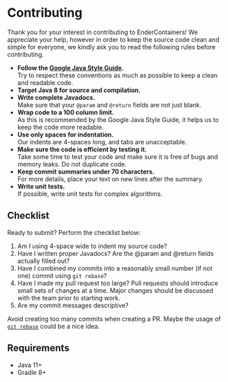 # Contributing

Thank you for your interest in contributing to EnderContainers! We appreciate your help,
however in order to keep the source code clean and simple for everyone, we kindly ask you
to read the following rules before contributing.

* **Follow the [Google Java Style Guide](https://google.github.io/styleguide/javaguide.html).**\
  Try to respect these conventions as much as possible to keep a clean and readable code.
* **Target Java 8 for source and compilation.**
* **Write complete Javadocs.**\
  Make sure that your `@param` and `@return` fields are not just blank.
* **Wrap code to a 100 column limit.**\
  As this is recommended by the Google Java Style Guide,
  it helps us to keep the code more readable.
* **Use only spaces for indentation.**\
  Our indents are 4-spaces long, and tabs are unacceptable.
* **Make sure the code is efficient by testing it.**\
  Take some time to test your code and make sure it is free of
  bugs and memory leaks. Do not duplicate code.
* **Keep commit summaries under 70 characters.**\
  For more details, place your text on new lines after the summary.
* **Write unit tests.**\
  If possible, write unit tests for complex algorithms.


Checklist
---------

Ready to submit? Perform the checklist below:

1. Am I using 4-space wide to indent my source code?
2. Have I written proper Javadocs? Are the @param and @return fields actually filled out?
3. Have I combined my commits into a reasonably small number (if not one)
   commit using `git rebase`?
4. Have I made my pull request too large? Pull requests should introduce
   small sets of changes at a time. Major changes should be discussed with
   the team prior to starting work.
5. Are my commit messages descriptive?

Avoid creating too many commits when creating a PR.
Maybe the usage of [`git rebase`](http://learn.github.com/p/rebasing.html) could be a nice idea.

Requirements
------------

- Java 11+
- Gradle 8+

